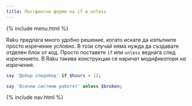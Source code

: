 ```yaml
---
title: Постфиксни форми на if и unless
---
```


{% include menu.html %}

Raku предлага много удобно решение, когато искате да изпълните просто изречение условно. В този случай няма нужда да създавате отделен блок от код. Просто поставете `if` или `unless` веднага след изречението. В Raku такива конструкции се наричат _модификатори на изречения_.

```raku
say 'Добър следобед' if $hours > 12;

say 'Всички системи работят' unless $broken;
```

{% include nav.html %}